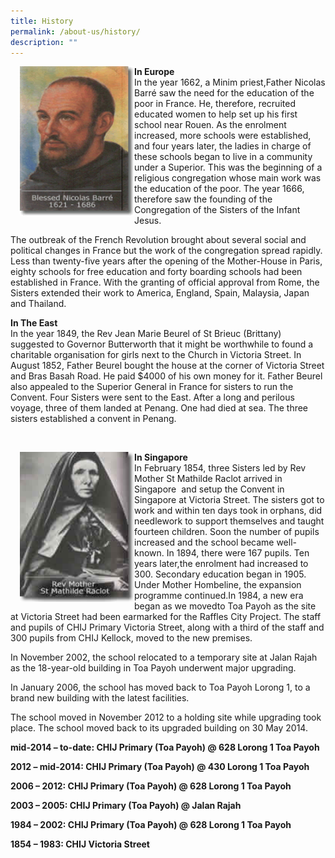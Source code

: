 ```yaml
---
title: History
permalink: /about-us/history/
description: ""
---
```



<img src="/images/img_history_barre.gif" style="width:183px;height:240px;margin-left:15px;" align = "left"> **In Europe** <br>In the year 1662, a Minim priest,Father Nicolas Barré saw the need for the education of the poor in France. He, therefore, recruited educated women to help set up his first school near Rouen. As the enrolment increased, more schools were established, and four years later, the ladies in charge of these schools began to live in a community under a Superior. This was the beginning of a religious congregation whose main work was the education of the poor. The year 1666, therefore saw the founding of the Congregation of the Sisters of the Infant Jesus.

The outbreak of the French Revolution brought about several social and political changes in France but the work of the congregation spread rapidly. Less than twenty-five years after the opening of the Mother-House in Paris, eighty schools for free education and forty boarding schools had been established in France. With the granting of official approval from Rome, the Sisters extended their work to America, England, Spain, Malaysia, Japan and Thailand.

**In The East**  
In the year 1849, the Rev Jean Marie Beurel of St Brieuc (Brittany) suggested to Governor Butterworth that it might be worthwhile to found a charitable organisation for girls next to the Church in Victoria Street. In August 1852, Father Beurel bought the house at the corner of Victoria Street and Bras Basah Road. He paid $4000 of his own money for it. Father Beurel also appealed to the Superior General in France for sisters to run the Convent. Four Sisters were sent to the East. After a long and perilous voyage, three of them landed at Penang. One had died at sea. The three sisters established a convent in Penang.

<br>

<img src="/images/img_history_StMathilde.jpg" style="width:183px;height:240px;margin-left:15px;" align = "left"> **In Singapore** <br> In February 1854, three Sisters led by Rev Mother St Mathilde Raclot arrived in Singapore  and setup the Convent in Singapore at Victoria Street. The sisters got to work and within ten days took in orphans, did needlework to support themselves and taught fourteen children. Soon the number of pupils increased and the school became well-known. In 1894, there were 167 pupils. Ten years later,the enrolment had increased to 300. Secondary education began in 1905. Under Mother Hombeline, the expansion programme continued.In 1984, a new era began as we movedto Toa Payoh as the site at Victoria Street had been earmarked for the Raffles City Project. The staff and pupils of CHIJ Primary Victoria Street, along with a third of the staff and 300 pupils from CHIJ Kellock, moved to the new premises.

In November 2002, the school relocated to a temporary site at Jalan Rajah as the 18-year-old building in Toa Payoh underwent major upgrading.

In January 2006, the school has moved back to Toa Payoh Lorong 1, to a brand new building with the latest facilities.

The school moved in November 2012 to a holding site while upgrading took place. The school moved back to its upgraded building on 30 May 2014.

**mid-2014 – to-date: CHIJ Primary (Toa Payoh) @ 628 Lorong 1 Toa Payoh**

**2012 – mid-2014: CHIJ Primary (Toa Payoh) @ 430 Lorong 1 Toa Payoh**

**2006 – 2012: CHIJ Primary (Toa Payoh) @ 628 Lorong 1 Toa Payoh**

**2003 – 2005: CHIJ Primary (Toa Payoh) @ Jalan Rajah**

**1984 – 2002: CHIJ Primary (Toa Payoh) @ 628 Lorong 1 Toa Payoh**

**1854 – 1983: CHIJ Victoria Street**